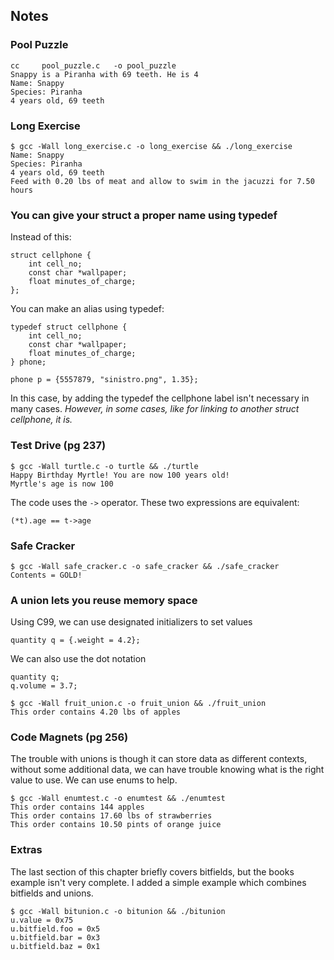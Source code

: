 ## Notes

### Pool Puzzle

```$ make pool_puzzle && ./pool_puzzle
cc     pool_puzzle.c   -o pool_puzzle
Snappy is a Piranha with 69 teeth. He is 4
Name: Snappy
Species: Piranha
4 years old, 69 teeth
```

### Long Exercise

```
$ gcc -Wall long_exercise.c -o long_exercise && ./long_exercise
Name: Snappy
Species: Piranha
4 years old, 69 teeth
Feed with 0.20 lbs of meat and allow to swim in the jacuzzi for 7.50 hours
```

### You can give your struct a proper name using typedef

Instead of this:
```
struct cellphone {
	int cell_no;
	const char *wallpaper;
	float minutes_of_charge;
};
```

You can make an alias using typedef:
```
typedef struct cellphone {
	int cell_no;
	const char *wallpaper;
	float minutes_of_charge;
} phone;

phone p = {5557879, "sinistro.png", 1.35};
```

In this case, by adding the typedef the cellphone label isn't necessary in many
cases. _However, in some cases, like for linking to another struct cellphone,
it is._

### Test Drive (pg 237)

```
$ gcc -Wall turtle.c -o turtle && ./turtle
Happy Birthday Myrtle! You are now 100 years old!
Myrtle's age is now 100
```

The code uses the `->` operator. These two expressions are equivalent:
```
(*t).age == t->age
```

### Safe Cracker

```
$ gcc -Wall safe_cracker.c -o safe_cracker && ./safe_cracker     
Contents = GOLD!
```

### A union lets you reuse memory space

Using C99, we can use designated initializers to set values
```
quantity q = {.weight = 4.2};
```

We can also use the dot notation
```
quantity q;
q.volume = 3.7;
```

```
$ gcc -Wall fruit_union.c -o fruit_union && ./fruit_union        
This order contains 4.20 lbs of apples
```

### Code Magnets (pg 256)

The trouble with unions is though it can store data as different contexts,
without some additional data, we can have trouble knowing what is the right
value to use. We can use enums to help.

```
$ gcc -Wall enumtest.c -o enumtest && ./enumtest
This order contains 144 apples
This order contains 17.60 lbs of strawberries
This order contains 10.50 pints of orange juice
```

### Extras

The last section of this chapter briefly covers bitfields, but the books example
isn't very complete. I added a simple example which combines bitfields and 
unions.

```
$ gcc -Wall bitunion.c -o bitunion && ./bitunion
u.value = 0x75
u.bitfield.foo = 0x5
u.bitfield.bar = 0x3
u.bitfield.baz = 0x1
```
